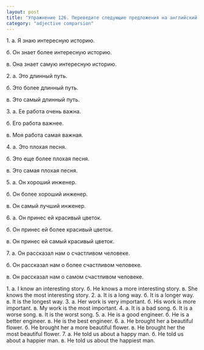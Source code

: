```yaml
---
layout: post
title: "Упражнение 126. Переведите следующие предложения на английский язык."
category: "adjective comparsion"
---
```

<section class="question">
1. а. Я знаю интересную историю.<p>
б. Он знает более интересную историю.</p>
<p>
в. Она знает самую интересную историю.</p>
<p>
2. а. Это длинный путь.</p>
<p>
б. Это более длинный путь.</p>
<p>
в. Это самый длинный путь.</p>
<p>
3. а. Ее работа очень важна.</p>
<p>
б. Его работа важнее.</p>
<p>
в. Моя работа самая важная.</p>
<p>
4. а. Это плохая песня.</p>
<p>
б. Это еще более плохая песня.</p>
<p>
в. Это самая плохая песня.</p>
<p>
5. а. Он хороший инженер.</p>
<p>
б. Он более хороший инженер.</p>
<p>
в. Он самый лучший инженер.</p>
<p>
6. а. Он принес ей красивый цветок.</p>
<p>
б. Он принес ей более красивый цветок.</p>
<p>
в. Он принес ей самый красивый цветок.</p>
<p>
7. а. Он рассказал нам о счастливом человеке.</p>
<p>
б. Он рассказал нам о более счастливом человеке.</p>
<p>
в. Он рассказал нам о самом счастливом человеке.</p>
<p>
</p>
</section>

<section class="answer">
1. a. I know an interesting story. б. He knows a more interesting story.  в. She knows the most interesting story.  2. a. It is a long way.  б. It is a longer way.  в. It is the longest way.  3. a. Her work is very important.  б. His work is more important.  в. My work is the most important. 4. a. It is a bad song.  б. It is a worse song.  в. It is the worst song.  5. a. He is a good engineer.  б. He is a better engineer.  в. He is the best engineer.  6. a. He brought her a beautiful flower.  б. He brought her a more beautiful flower.  в. He brought her the most beautiful flower.  7. a. He told us about a happy man.  б. He told us about a happier man.  в. He told us about the happiest man.
</section>